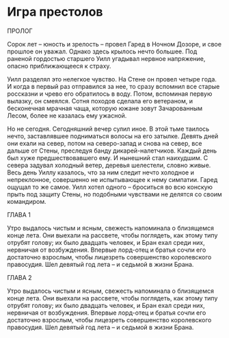 Игра престолов
===============

ПРОЛОГ

Сорок лет – юность и зрелость – провел Гаред в Ночном Дозоре, и свое прошлое он уважал. Однако здесь крылось нечто большее. Под раненой гордостью старшего Уилл угадывал нервное напряжение, опасно приближающееся к страху.

Уилл разделял это нелегкое чувство. На Стене он провел четыре года. И когда в первый раз отправился за нее, то сразу вспомнил все старые россказни и чрево его обратилось в воду. Потом, вспоминая первую вылазку, он смеялся. Сотня походов сделала его ветераном, и бесконечная мрачная чаща, которую южане зовут Зачарованным Лесом, более не казалась ему ужасной.

Но не сегодня. Сегодняшний вечер сулил иное. В этой тьме таилось нечто, заставлявшее подниматься волосы на его затылке. Девять дней они ехали на север, потом на северо-запад и снова на север, все дальше от Стены, преследуя банду дикарей-налетчиков. Каждый день был хуже предшествовавшего ему. И нынешний стал наихудшим. С севера задувал холодный ветер, деревья шелестели, словно живые. Весь день Уиллу казалось, что за ним следит нечто холодное и непреклонное, совершенно не испытывающее к нему симпатии. Гаред ощущал то же самое. Уилл хотел одного – броситься во всю конскую прыть под защиту Стены, но подобными чувствами не делятся со своим командиром.

ГЛАВА 1

Утро выдалось чистым и ясным, свежесть напоминала о близящемся конце лета. Они выехали на рассвете, чтобы поглядеть, как этому типу отрубят голову; их было двадцать человек, и Бран ехал среди них, нервничая от возбуждения. Впервые лорд-отец и братья сочли его достаточно взрослым, чтобы лицезреть совершенство королевского правосудия. Шел девятый год лета – и седьмой в жизни Брана.

ГЛАВА 2

Утро выдалось чистым и ясным, свежесть напоминала о близящемся конце лета. Они выехали на рассвете, чтобы поглядеть, как этому типу отрубят голову; их было двадцать человек, и Бран ехал среди них, нервничая от возбуждения. Впервые лорд-отец и братья сочли его достаточно взрослым, чтобы лицезреть совершенство королевского правосудия. Шел девятый год лета – и седьмой в жизни Брана.